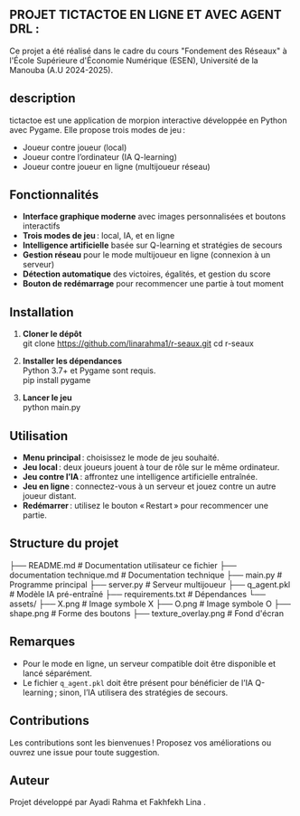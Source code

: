 ## PROJET TICTACTOE EN LIGNE ET AVEC AGENT DRL :

Ce projet a été réalisé dans le cadre du cours "Fondement des Réseaux" à l'École Supérieure d'Économie Numérique (ESEN), Université de la Manouba (A.U 2024-2025).

## description
tictactoe est une application de morpion interactive développée en Python avec Pygame. Elle propose trois modes de jeu :  
- Joueur contre joueur (local)
- Joueur contre l’ordinateur (IA Q-learning)
- Joueur contre joueur en ligne (multijoueur réseau)

## Fonctionnalités

- **Interface graphique moderne** avec images personnalisées et boutons interactifs
- **Trois modes de jeu** : local, IA, et en ligne
- **Intelligence artificielle** basée sur Q-learning et stratégies de secours
- **Gestion réseau** pour le mode multijoueur en ligne (connexion à un serveur)
- **Détection automatique** des victoires, égalités, et gestion du score
- **Bouton de redémarrage** pour recommencer une partie à tout moment

## Installation

1. **Cloner le dépôt**  
git clone https://github.com/linarahma1/r-seaux.git
cd r-seaux


2. **Installer les dépendances**  
Python 3.7+ et Pygame sont requis.  
pip install pygame

3. **Lancer le jeu**  
python main.py



## Utilisation

- **Menu principal** : choisissez le mode de jeu souhaité.
- **Jeu local** : deux joueurs jouent à tour de rôle sur le même ordinateur.
- **Jeu contre l’IA** : affrontez une intelligence artificielle entraînée.
- **Jeu en ligne** : connectez-vous à un serveur et jouez contre un autre joueur distant.
- **Redémarrer** : utilisez le bouton « Restart » pour recommencer une partie.

## Structure du projet

├── README.md                     # Documentation utilisateur ce fichier 
├── documentation technique.md    # Documentation technique
├── main.py                       # Programme principal
├── server.py                     # Serveur multijoueur
├── q_agent.pkl                   # Modèle IA pré-entraîné
├── requirements.txt              # Dépendances
└── assets/
    ├── X.png                     # Image symbole X
    ├── O.png                     # Image symbole O
    ├── shape.png                 # Forme des boutons
    ├── texture_overlay.png       # Fond d'écran


## Remarques

- Pour le mode en ligne, un serveur compatible doit être disponible et lancé séparément.
- Le fichier `q_agent.pkl` doit être présent pour bénéficier de l’IA Q-learning ; sinon, l’IA utilisera des stratégies de secours.

## Contributions

Les contributions sont les bienvenues ! Proposez vos améliorations ou ouvrez une issue pour toute suggestion.


## Auteur

Projet développé par Ayadi Rahma et Fakhfekh Lina . 